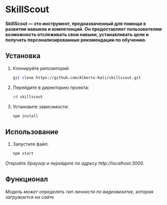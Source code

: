 # SkillScout

**SkillScout — это инструмент, предназначенный для помощи в развитии навыков и компетенций. Он предоставляет пользователям возможность отслеживать свои навыки, устанавливать цели и получать персонализированные рекомендации по обучению.**

## Установка

1. Клонируйте репозиторий:

   ```bash
   git clone https://github.com/Alberto-Kali/skillscout.git
   ```

2. Перейдите в директорию проекта:

    ```bash
    cd skillscout
    ```

3. Установите зависимости:
    ```bash
    npm install
    ```

## Использование

1. Запустите файл:
    ```bash
    npm start
    ```

*Откройте браузер и перейдите по адресу http://localhost:3000.*

## Функционал

*Модель может определять тип личности по видеовизитке, которая загружается на сайте*
